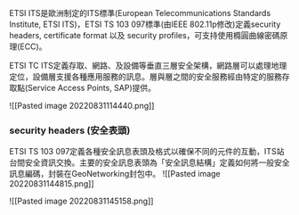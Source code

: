 ETSI ITS是歐洲制定的ITS標準(European Telecommunications Standards Institute, ETSI ITS)，ETSI TS 103 097標準(由IEEE 802.11p修改)定義security headers, certificate format 以及 security profiles，可支持使用橢圓曲線密碼原理(ECC)。

ETSI TC ITS定義存取、網路、及設備等垂直三層安全架構，網路層可以處理地理定位，設備層支援各種應用服務的訊息。層與層之間的安全服務經由特定的服務存取點(Service Access Points, SAP)提供。

![[Pasted image 20220831114440.png]]

### security headers (安全表頭)

ETSI TS 103 097定義各種安全訊息表頭及格式以確保不同的元件的互動，ITS站台間安全資訊交換。主要的安全訊息表頭為「安全訊息結構」定義如何將一般安全訊息編碼，封裝在GeoNetworking封包中。
![[Pasted image 20220831144815.png]]

![[Pasted image 20220831145158.png]]

